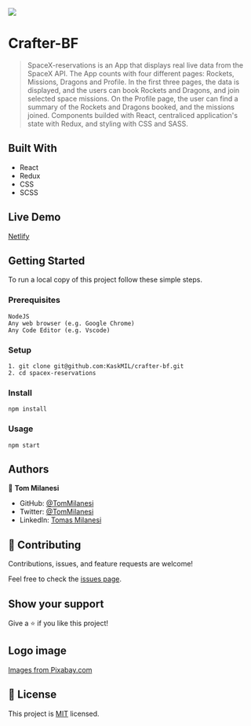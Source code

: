 ![](https://img.shields.io/badge/Microverse-blueviolet)

# Crafter-BF

>  SpaceX-reservations is an App that displays real live data from the SpaceX API. The App counts with four different pages: Rockets, Missions, Dragons and Profile. In the first three pages, the data is displayed, and the users can book Rockets and Dragons, and join selected space missions. On the Profile page, the user can find a summary of the Rockets and Dragons booked, and the missions joined. Components builded with React, centraliced application's state with Redux, and styling with CSS and SASS.

## Built With

- React
- Redux
- CSS
- SCSS

## Live Demo

[Netlify](https://majestic-longma-a0f6ae.netlify.app)


## Getting Started

To run a local copy of this project follow these simple steps.

### Prerequisites

    NodeJS
    Any web browser (e.g. Google Chrome)
    Any Code Editor (e.g. Vscode)

### Setup

    1. git clone git@github.com:KaskMIL/crafter-bf.git
    2. cd spacex-reservations

### Install

    npm install

### Usage

    npm start


## Authors
👤 **Tom Milanesi**

- GitHub: [@TomMilanesi](https://github.com/KaskMIL)
- Twitter: [@TomMilanesi](https://twitter.com/TomasMilanesi)
- LinkedIn: [Tomas Milanesi](https://www.linkedin.com/in/tomas-milanesi-3427bb185/)

## 🤝 Contributing

Contributions, issues, and feature requests are welcome!

Feel free to check the [issues page](../../issues/).

## Show your support

Give a ⭐️ if you like this project!

## Logo image

<a href="https://pixabay.com/" title="planet icons">Images from Pixabay.com</a>


## 📝 License

This project is [MIT](./MIT.md) licensed.
